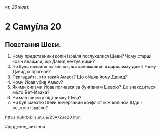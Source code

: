 
_чт, 26 жовт._

# 2 Самуїла 20

## Повстання Шеви.
1. Чому представники колін Ізраїля послухалися Шеви? Чому старші колін вважали, що Давид нехтує ними?
2. Чи була провина на жінках, що залишалися в царському домі? Чому Давид їх прогнав?
3. Пригадайте, хто такий Амаса? Що обіцяв йому Давид?
4. Чому Йоав убив Амасу?
5. Якими силами Йоав погнався за бунтівним Шевою? Де знаходиться місто Бет-Мааха?
6. Чи мав широку підтримку Шева?
7. Чи був смертю Шеви вичерпаний конфлікт між коліном Юди і рештою Ізраїлю?

https://ukrbiblia.at.ua/2SA/2sa20.htm 

#щоденне_читання

